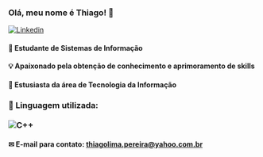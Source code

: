 ### Olá, meu nome é Thiago! 👋   
[![Linkedin](https://img.shields.io/badge/LinkedIn-0077B5?style=for-the-badge&logo=linkedin&logoColor=white)](https://www.linkedin.com/in/thiago-pereira-workspace)
#### 🔭 Estudante de Sistemas de Informação
#### 💡 Apaixonado pela obtenção de conhecimento e aprimoramento de skills
#### 💫 Estusiasta da área de Tecnologia da Informação 
### 📌 Linguagem utilizada:<div style="display: inline block"><br/> <img align="center" alt="C++" src="https://img.shields.io/badge/C%2B%2B-00599C?style=for-the-badge&logo=c%2B%2B&logoColor=white" />
</div>

#### ✉ E-mail para contato: thiagolima.pereira@yahoo.com.br



